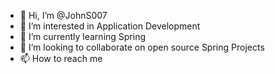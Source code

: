 - 👋 Hi, I’m @JohnS007
- 👀 I’m interested in Application Development
- 🌱 I’m currently learning Spring
- 💞️ I’m looking to collaborate on open source Spring Projects
- 📫 How to reach me 

<!---
JohnS007/JohnS007 is a ✨ special ✨ repository because its `README.md` (this file) appears on your GitHub profile.
You can click the Preview link to take a look at your changes.
--->
